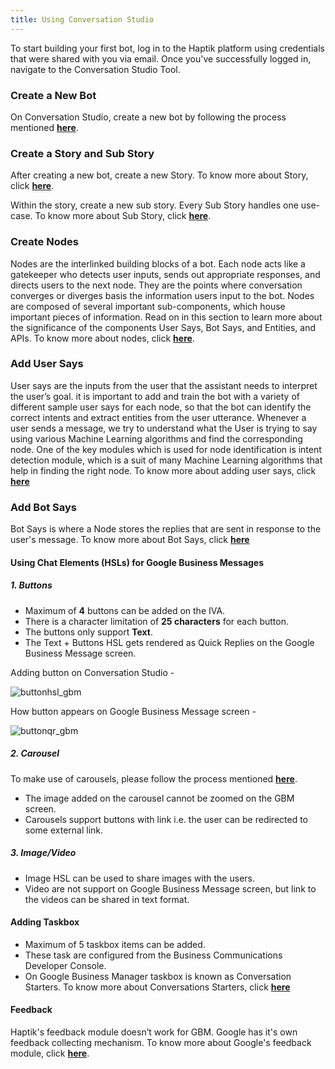 ```yaml
---
title: Using Conversation Studio
---
```


To start building your first bot, log in to the Haptik platform using credentials that were shared with you via email. Once you've successfully logged in, navigate to the Conversation Studio Tool.

### Create a New Bot

On Conversation Studio, create a new bot by following the process mentioned [**here**](https://docs.haptik.ai/bot-builder/basic/making-first-bot).

### Create a Story and Sub Story

After creating a new bot, create a new Story. 
To know more about Story, click [**here**](https://docs.haptik.ai/bot-builder/basic/creating-story).

Within the story, create a new sub story. Every Sub Story handles one use-case. 
To know more about Sub Story, click [**here**](https://docs.haptik.ai/bot-builder/basic/creating-story).

### Create Nodes

Nodes are the interlinked building blocks of a bot. Each node acts like a gatekeeper who detects user inputs, sends out appropriate responses, and directs users to the next node. They are the points where conversation converges or diverges basis the information users input to the bot. Nodes are composed of several important sub-components, which house important pieces of information. Read on in this section to learn more about the significance of the components User Says, Bot Says, and Entities, and APIs. 
To know more about nodes, click [**here**](https://docs.haptik.ai/bot-builder/basic/creating-nodes).

### Add User Says

User says are the inputs from the user that the assistant needs to interpret the user’s goal. it is important to add and train the bot with a variety of different sample user says for each node, so that the bot can identify the correct intents and extract entities from the user utterance.
Whenever a user sends a message, we try to understand what the User is trying to say using various Machine Learning algorithms and find the corresponding node. One of the key modules which is used for node identification is intent detection module, which is a suit of many Machine Learning algorithms that help in finding the right node.
To know more about adding user says, click [**here**](https://docs.haptik.ai/bot-builder/basic/user-says-guidelines)

### Add Bot Says
Bot Says is where a Node stores the replies that are sent in response to the user's message. To know more about Bot Says, click [**here**](https://docs.haptik.ai/bot-builder/basic/bot-says)

#### Using Chat Elements (HSLs) for Google Business Messages

##### 1. Buttons

- Maximum of **4** buttons can be added on the IVA.
- There is a character limitation of **25 characters** for each button.
- The buttons only support **Text**.
- The Text + Buttons HSL gets rendered as Quick Replies on the Google Business Message screen.

Adding button on Conversation Studio - 

![buttonhsl_gbm](/assets/gbm2.png)

How button appears on Google Business Message screen - 

![buttonqr_gbm](/assets/gbm3.png)

##### 2. Carousel

To make use of carousels, please follow the process mentioned [**here**](https://docs.haptik.ai/bot-builder/basic/chat-elements#carousel).

- The image added on the carousel cannot be zoomed on the GBM screen.
- Carousels support buttons with link i.e. the user can be redirected to some external link.

##### 3. Image/Video

- Image HSL can be used to share images with the users.
- Video are not support on Google Business Message screen, but link to the videos can be shared in text format.

#### Adding Taskbox

- Maximum of 5 taskbox items can be added.
- These task are configured from the Business Communications Developer Console.
- On Google Business Manager taskbox is known as Conversation Starters.
To know more about Conversations Starters, click [**here**](https://developers.google.com/business-communications/business-messages/guides/configure/begin-conversation?method=console) 

#### Feedback

Haptik's feedback module doesn’t work for GBM. Google has it's own feedback collecting mechanism. To know more about Google's feedback module, click [**here**](https://developers.google.com/business-communications/business-messages/guides/build/surveys).

